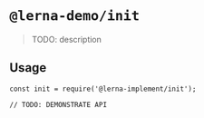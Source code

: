 # `@lerna-demo/init`

> TODO: description

## Usage

```
const init = require('@lerna-implement/init');

// TODO: DEMONSTRATE API
```

